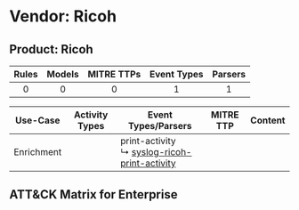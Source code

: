 Vendor: Ricoh
=============
Product: Ricoh
--------------
| Rules | Models | MITRE TTPs | Event Types | Parsers |
|:-----:|:------:|:----------:|:-----------:|:-------:|
|   0   |   0    |     0      |      1      |    1    |

|  Use-Case  | Activity Types | Event Types/Parsers                                                                                              | MITRE TTP | Content |
|:----------:| -------------- | ---------------------------------------------------------------------------------------------------------------- | --------- | ------- |
| Enrichment | <ul></li></ul> |  print-activity<br> ↳ [syslog-ricoh-print-activity](../Parsers/parserContent_syslog-ricoh-print-activity.md)<br> |           |         |

ATT&CK Matrix for Enterprise
----------------------------
